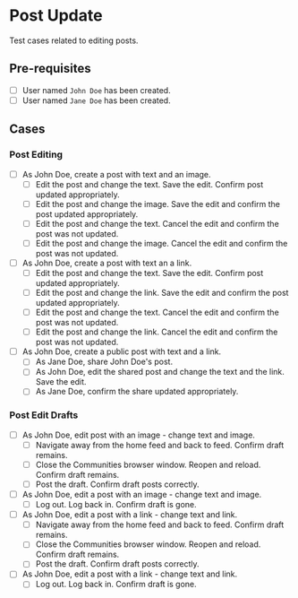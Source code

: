 # Post Update

Test cases related to editing posts.

## Pre-requisites

- [ ] User named `John Doe` has been created.
- [ ] User named `Jane Doe` has been created.

## Cases

### Post Editing

- [ ] As John Doe, create a post with text and an image.
    - [ ] Edit the post and change the text.  Save the edit.  Confirm post updated appropriately.
    - [ ] Edit the post and change the image.  Save the edit and confirm the post updated appropriately.
    - [ ] Edit the post and change the text. Cancel the edit and confirm the post was not updated.
    - [ ] Edit the post and change the image.  Cancel the edit and confirm the post was not updated.

- [ ] As John Doe, create a post with text an a link.
    - [ ] Edit the post and change the text.  Save the edit.  Confirm post updated appropriately.
    - [ ] Edit the post and change the link.  Save the edit and confirm the post updated appropriately.
    - [ ] Edit the post and change the text. Cancel the edit and confirm the post was not updated.
    - [ ] Edit the post and change the link.  Cancel the edit and confirm the post was not updated.

- [ ] As John Doe, create a public post with text and a link.
    - [ ] As Jane Doe, share John Doe's post.
    - [ ] As John Doe, edit the shared post and change the text and the link.  Save the edit.
    - [ ] As Jane Doe, confirm the share updated appropriately.

### Post Edit Drafts

- [ ] As John Doe, edit post with an image - change text and image.
    - [ ] Navigate away from the home feed and back to feed.  Confirm draft remains. 
    - [ ] Close the Communities browser window. Reopen and reload.  Confirm draft remains.
    - [ ] Post the draft. Confirm draft posts correctly.

- [ ] As John Doe, edit a post with an image - change text and image.
    - [ ] Log out. Log back in. Confirm draft is gone.

- [ ] As John Doe, edit a post with a link - change text and link.
    - [ ] Navigate away from the home feed and back to feed.  Confirm draft remains. 
    - [ ] Close the Communities browser window. Reopen and reload.  Confirm draft remains.
    - [ ] Post the draft.  Confirm draft posts correctly. 

- [ ] As John Doe, edit a post with a link - change text and link.
    - [ ] Log out. Log back in. Confirm draft is gone.
